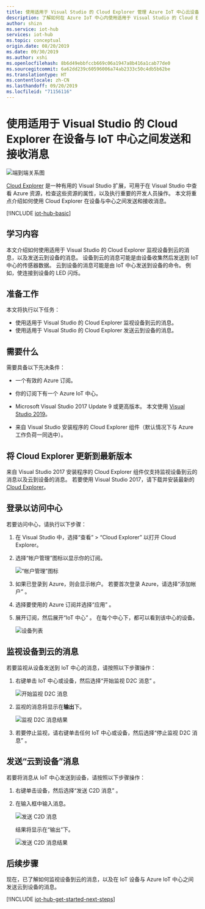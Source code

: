 ```yaml
---
title: 使用适用于 Visual Studio 的 Cloud Explorer 管理 Azure IoT 中心云设备消息传送 | Microsoft Docs
description: 了解如何在 Azure IoT 中心内使用适用于 Visual Studio 的 Cloud Explorer 监视设备到云的消息以及发送云到设备的消息。
author: shizn
ms.service: iot-hub
services: iot-hub
ms.topic: conceptual
origin.date: 08/20/2019
ms.date: 09/30/2019
ms.author: xshi
ms.openlocfilehash: 8b6d49ebbfccb669c06a1947a8b416a1cab77de0
ms.sourcegitcommit: 6a62dd239c60596006a74ab2333c50c4db5b62be
ms.translationtype: HT
ms.contentlocale: zh-CN
ms.lasthandoff: 09/20/2019
ms.locfileid: "71156116"
---
```

# <a name="use-cloud-explorer-for-visual-studio-to-send-and-receive-messages-between-your-device-and-iot-hub"></a>使用适用于 Visual Studio 的 Cloud Explorer 在设备与 IoT 中心之间发送和接收消息

![端到端关系图](./media/iot-hub-visual-studio-cloud-device-messaging/e-to-e-diagram.png)

[Cloud Explorer](https://marketplace.visualstudio.com/items?itemName=ms-azuretools.CloudExplorerForVS) 是一种有用的 Visual Studio 扩展，可用于在 Visual Studio 中查看 Azure 资源，检查这些资源的属性，以及执行重要的开发人员操作。 本文将重点介绍如何使用 Cloud Explorer 在设备与中心之间发送和接收消息。

[!INCLUDE [iot-hub-basic](../../includes/iot-hub-basic-partial.md)]

## <a name="what-you-learn"></a>学习内容

本文介绍如何使用适用于 Visual Studio 的 Cloud Explorer 监视设备到云的消息，以及发送云到设备的消息。 设备到云的消息可能是由设备收集然后发送到 IoT 中心的传感器数据。 云到设备的消息可能是由 IoT 中心发送到设备的命令。 例如，使连接到设备的 LED 闪烁。

## <a name="what-you-do"></a>准备工作

本文将执行以下任务：

- 使用适用于 Visual Studio 的 Cloud Explorer 监视设备到云的消息。
- 使用适用于 Visual Studio 的 Cloud Explorer 发送云到设备的消息。

## <a name="what-you-need"></a>需要什么

需要具备以下先决条件：

- 一个有效的 Azure 订阅。
- 你的订阅下有一个 Azure IoT 中心。

- Microsoft Visual Studio 2017 Update 9 或更高版本。 本文使用 [Visual Studio 2019](https://www.visualstudio.com/vs/)。

- 来自 Visual Studio 安装程序的 Cloud Explorer 组件（默认情况下与 Azure 工作负荷一同选中）。

## <a name="update-cloud-explorer-to-latest-version"></a>将 Cloud Explorer 更新到最新版本

来自 Visual Studio 2017 安装程序的 Cloud Explorer 组件仅支持监视设备到云的消息以及云到设备的消息。 若要使用 Visual Studio 2017，请下载并安装最新的 [Cloud Explorer](https://marketplace.visualstudio.com/items?itemName=ms-azuretools.CloudExplorerForVS)。

## <a name="sign-in-to-access-your-hub"></a>登录以访问中心

若要访问中心，请执行以下步骤：

1. 在 Visual Studio 中，选择“查看”   > “Cloud Explorer”  以打开 Cloud Explorer。

1. 选择“帐户管理”图标以显示你的订阅。

    ![“帐户管理”图标](media/iot-hub-visual-studio-cloud-device-messaging/account-management-icon.png)

1. 如果已登录到 Azure，则会显示帐户。 若要首次登录 Azure，请选择“添加帐户”  。

1. 选择要使用的 Azure 订阅并选择“应用”  。

1. 展开订阅，然后展开“IoT 中心”  。  在每个中心下，都可以看到该中心的设备。

    ![设备列表](media/iot-hub-visual-studio-cloud-device-messaging/hub-device-list.png)

## <a name="monitor-device-to-cloud-messages"></a>监视设备到云的消息

若要监视从设备发送到 IoT 中心的消息，请按照以下步骤操作：

1. 右键单击 IoT 中心或设备，然后选择“开始监视 D2C 消息”  。

    ![开始监视 D2C 消息](media/iot-hub-visual-studio-cloud-device-messaging/start-monitoring-d2c-message-vs2019.png)

1. 监视的消息将显示在**输出**下。

    ![监视 D2C 消息结果](media/iot-hub-visual-studio-cloud-device-messaging/monitor-d2c-message-result-vs2019.png)

1. 若要停止监视，请右键单击任何 IoT 中心或设备，然后选择“停止监视 D2C 消息”  。

## <a name="send-cloud-to-device-messages"></a>发送“云到设备”消息

若要将消息从 IoT 中心发送到设备，请按照以下步骤操作：

1. 右键单击设备，然后选择“发送 C2D 消息”  。

1. 在输入框中输入消息。

    ![发送 C2D 消息](media/iot-hub-visual-studio-cloud-device-messaging/send-c2d-message-test.png)

    结果将显示在“输出”下。

    ![发送 C2D 消息结果](media/iot-hub-visual-studio-cloud-device-messaging/send-c2d-message-result-vs2019.png)

## <a name="next-steps"></a>后续步骤

现在，已了解如何监视设备到云的消息，以及在 IoT 设备与 Azure IoT 中心之间发送云到设备的消息。

[!INCLUDE [iot-hub-get-started-next-steps](../../includes/iot-hub-get-started-next-steps.md)]